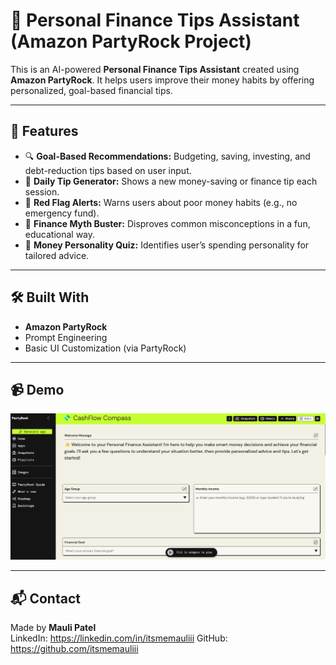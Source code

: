 # 💸 Personal Finance Tips Assistant (Amazon PartyRock Project)

This is an AI-powered **Personal Finance Tips Assistant** created using **Amazon PartyRock**. It helps users improve their money habits by offering personalized, goal-based financial tips.

---

## 🎯 Features

- 🔍 **Goal-Based Recommendations:** Budgeting, saving, investing, and debt-reduction tips based on user input.
- 📆 **Daily Tip Generator:** Shows a new money-saving or finance tip each session.
- 🚩 **Red Flag Alerts:** Warns users about poor money habits (e.g., no emergency fund).
- 💬 **Finance Myth Buster:** Disproves common misconceptions in a fun, educational way.
- 🧠 **Money Personality Quiz:** Identifies user’s spending personality for tailored advice.

---

## 🛠️ Built With

- **Amazon PartyRock**
- Prompt Engineering
- Basic UI Customization (via PartyRock)

---

## 📹 Demo

![Demo Screenshot](./screenshots/finance_assistant_demo.png)

---

## 📬 Contact

Made by **Mauli Patel**  
LinkedIn: https://linkedin.com/in/itsmemauliii
GitHub: https://github.com/itsmemauliii
